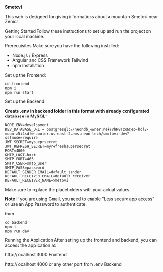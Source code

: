 **Smetovi**

This web is designed for giving informations about a mountain Smetovi near Zenica.

Getting Started
Follow these instructions to set up and run the project on your local machine.

Prerequisites
Make sure you have the following installed:

- Node.js / Express
- Angular and CSS Framework Tailwind
- npm
  Installation

Set up the Frontend:

```
cd frontend
npm i
npm run start
```

Set up the Backend:

**Create .env in backend folder in this format with already configurated database in MySQL:**

```
NODE_ENV=development
DEV_DATABASE_URL = postgresql://neondb_owner:nekYVhH8Tzo6@ep-holy-moon-a5i4sdfw-pooler.us-east-2.aws.neon.tech/smetovi-dev?sslmode=require
JWT_SECRET=mysueprsecret
JWT_REFRESH_SECRET=myrefreshsupersecret
PORT=4000
SMTP_HOST=host
SMTP_PORT=465
SMTP_USER=smtp_user
SMTP_PASS=password
DEFAULT_SENDER_EMAIL=default_sender
DEFAULT_RECEIVER_EMAIL=default_receiver
DEFAULT_RECEIVER_NAME=Smetovi
```

Make sure to replace the placeholders with your actual values.

**Note**
If you are using Gmail, you need to enable "Less secure app access" or use an App Password to authenticate.

then

```
cd backend
npm i
npm run dev
```

Running the Application
After setting up the frontend and backend, you can access the application at:

http://localhost:3000 Frontend

http://localhost:4000 or any other port from .env Backend
